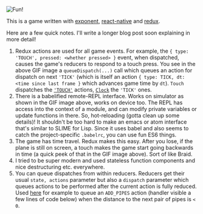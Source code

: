 ![Fun!](http://g.recordit.co/8YFrjN05lG.gif)

This is a game written with [exponent](http://exponentjs.com/), [react-native](https://facebook.github.io/react-native/) and [redux](https://github.com/rackt/redux).

Here are a few quick notes. I'll write a longer blog post soon explaining in more detail!

1. Redux actions are used for all game events. For example, the `{ type: 'TOUCH', pressed: <whether pressed> }` event, when dispatched, causes the game's reducers to respond to a touch press. You see in the above GIF image a `queueDispatch(...)` call which queues an action for dispatch on next `'TICK'` (which is itself an action `{ type: TICK, dt: <time since last frame }` which advances game time by `dt`). `Touch` dispatches the [`'TOUCH'`](https://github.com/exponentjs/fluxpybird/blob/e50dd2191b77f0b8b3bbceb6a61498581ae1e668/main.js#L33) actions, [`Clock`](https://github.com/exponentjs/fluxpybird/blob/e50dd2191b77f0b8b3bbceb6a61498581ae1e668/main.js#L68) the `'TICK'` ones.
2. There is a babelified remote-REPL interface. Works on simulator as shown in the GIF image above, works on device too. The REPL has access into the context of a module, and can modify private variables or update functions in there. So, hot-reloading (gotta clean up some details)! It shouldn't be too hard to make an emacs or atom interface that's similar to SLIME for Lisp. Since it uses babel and also seems to catch the project-specific `.babelrc`, you can use fun ES6 things.
3. The game has time travel. Redux makes this easy. After you lose, if the plane is still on screen, a touch makes the game start going backwards in time (a quick peek of that in the GIF image above). Sort of like Braid.
4. I tried to be super modern and used stateless function components and nice destructuring etc. everywhere.
5. You can queue dispatches from within reducers. Reducers get their usual `state, actions` parameter but also a `dispatch` parameter which queues actions to be performed after the current action is fully reduced. Used [here](https://github.com/exponentjs/fluxpybird/blob/e50dd2191b77f0b8b3bbceb6a61498581ae1e668/Fluxpy.js#L154) for example to queue an `ADD_PIPES` action (handler visible a few lines of code below) when the distance to the next pair of pipes is `< 0`.
